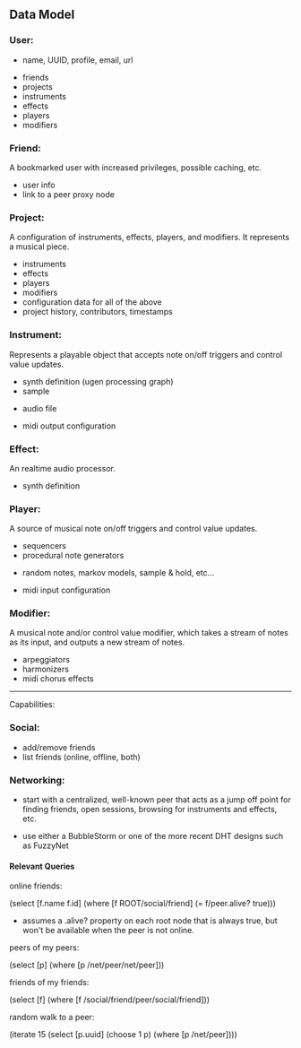 ## Data Model

### User:
 - name, UUID, profile, email, url
* friends
* projects
* instruments
* effects
* players
* modifiers

### Friend:
A bookmarked user with increased privileges, possible caching, etc.
 - user info
 - link to a peer proxy node

### Project:
A configuration of instruments, effects, players, and modifiers.  It represents
a musical piece.
* instruments
* effects
* players
* modifiers
* configuration data for all of the above
* project history, contributors, timestamps

### Instrument:
Represents a playable object that accepts note on/off triggers and 
control value updates.

* synth definition (ugen processing graph)
* sample
 - audio file
* midi output configuration

### Effect:
An realtime audio processor.
* synth definition

### Player:
A source of musical note on/off triggers and control value updates.

* sequencers
* procedural note generators
 - random notes, markov models, sample & hold, etc...
* midi input configuration

### Modifier:
A musical note and/or control value modifier, which takes a stream of
notes as its input, and outputs a new stream of notes.

* arpeggiators
* harmonizers
* midi chorus effects

--------------------------------------------------------------------------------

Capabilities:

### Social:

* add/remove friends
* list friends (online, offline, both)

### Networking:

* start with a centralized, well-known peer that acts as a jump off point for finding
friends, open sessions, browsing for instruments and effects, etc.

* use either a BubbleStorm or one of the more recent DHT designs such as FuzzyNet

#### Relevant Queries 

online friends:

(select [f.name f.id]
  (where [f ROOT/social/friend]
    (= f/peer.alive? true)))
  
* assumes a .alive? property on each root node that is always true, but 
won't be available when the peer is not online.

peers of my peers:

(select [p]
  (where [p /net/peer/net/peer]))

friends of my friends:

(select [f]
  (where [f /social/friend/peer/social/friend]))

  
random walk to a peer:

(iterate 15
  (select [p.uuid]
    (choose 1 p)
    (where [p /net/peer])))

